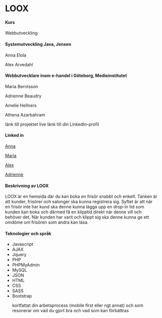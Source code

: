 # LOOX

<h4>Kurs</h4>
<p>Webbutveckling</p>
<h4>Systemutveckling Java, Jensen</h4>

<p>Anna Elola</p>
<p>Alex Arvedahl</p>

<h4>Webbutvecklare inom e-handel i Göteborg, Medieinstitutet</h4>

<p>Maria Berntsson</p>
<p>Adrienne Beaudry</p>
<p>Amelie Hellners</p>
<p>Athena Azarbahram</p>

länk till projektet live
länk till din LinkedIn-profil
<h4>Linked in</h4>

<p><a href="https://se.linkedin.com/in/anna-elola">Anna</a></p>
<p><a href="https://se.linkedin.com/in/maria-berntsson">Maria</a></p>
<p><a href="https://se.linkedin.com/in/alex-arvedahl/sv">Alex</a></p>
<p><a href="https://se.linkedin.com/in/adriennebeaudry/sv">Adrienne</a></p>

<h4>Beskrivning av LOOX</h4>
<p>LOOX är en hemsida där du kan boka en frisör snabbt och enkelt. Tanken är att kunder, frisörer och salonger ska 
kunna registrera sig. Syftet är att när en frisör inte har kund ska denne kunna lägga upp en drop-in tid som kunden kan boka 
och därmed få en klipptid direkt när denne vill och behöver det. När kunden har varit och klippt sig ska denne kunna ge ett omdöme
om frisören som andra kan läsa.</p>

<h4>Teknologier och språk</h4>
<ul>
<li>Javascript</li>
<li>AJAX</li>
<li>Jquery</li>
<li>PHP</li>
<li>PHPMyAdmin</li>
<li>MySQL</li>
<li>JSON</li>
<li>HTML</li>
<li>CSS</li>
<li>SASS</li>
<li>Bootstrap</li>


kortfattat din arbetsprocess (mobile first eller ngt annat) och som resonerar om vad du gjort bra och vad som kan förbättras


